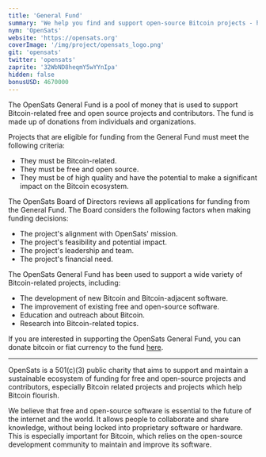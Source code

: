 ```yaml
---
title: 'General Fund'
summary: 'We help you find and support open-source Bitcoin projects - helping create a better tomorrow, today.'
nym: 'OpenSats'
website: 'https://opensats.org'
coverImage: '/img/project/opensats_logo.png'
git: 'opensats'
twitter: 'opensats'
zaprite: '32WbND8heqmY5wYYnIpa'
hidden: false
bonusUSD: 4670000
---
```


The OpenSats General Fund is a pool of money that is used to support
Bitcoin-related free and open source projects and contributors. The fund is made
up of donations from individuals and organizations.

Projects that are eligible for funding from the General Fund must meet the
following criteria:

- They must be Bitcoin-related.
- They must be free and open source.
- They must be of high quality and have the potential to make a significant impact on the Bitcoin ecosystem.

The OpenSats Board of Directors reviews all applications for funding from the
General Fund. The Board considers the following factors when making funding
decisions:

- The project's alignment with OpenSats' mission.
- The project's feasibility and potential impact.
- The project's leadership and team.
- The project's financial need.

The OpenSats General Fund has been used to support a wide variety of
Bitcoin-related projects, including:

- The development of new Bitcoin and Bitcoin-adjacent software.
- The improvement of existing free and open-source software.
- Education and outreach about Bitcoin.
- Research into Bitcoin-related topics.

If you are interested in supporting the OpenSats General Fund, you can donate
bitcoin or fiat currency to the fund [here](#top).

---

OpenSats is a 501(c)(3) public charity that aims to support and maintain a
sustainable ecosystem of funding for free and open-source projects and
contributors, especially Bitcoin related projects and projects which help
Bitcoin flourish.

We believe that free and open-source software is essential to the future of the
internet and the world. It allows people to collaborate and share knowledge,
without being locked into proprietary software or hardware. This is especially
important for Bitcoin, which  relies on the open-source development community to
maintain and improve its software.
